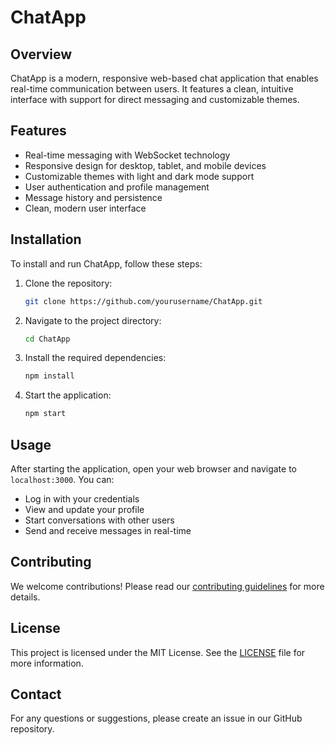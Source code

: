 # ChatApp

## Overview

ChatApp is a modern, responsive web-based chat application that enables real-time communication between users. It features a clean, intuitive interface with support for direct messaging and customizable themes.

## Features

- Real-time messaging with WebSocket technology
- Responsive design for desktop, tablet, and mobile devices
- Customizable themes with light and dark mode support
- User authentication and profile management
- Message history and persistence
- Clean, modern user interface

## Installation

To install and run ChatApp, follow these steps:

1. Clone the repository:

    ```bash
    git clone https://github.com/yourusername/ChatApp.git
    ```

2. Navigate to the project directory:

    ```bash
    cd ChatApp
    ```

3. Install the required dependencies:

    ```bash
    npm install
    ```

4. Start the application:

    ```bash
    npm start
    ```

## Usage

After starting the application, open your web browser and navigate to `localhost:3000`. You can:

- Log in with your credentials
- View and update your profile
- Start conversations with other users
- Send and receive messages in real-time

## Contributing

We welcome contributions! Please read our [contributing guidelines](CONTRIBUTING.md) for more details.

## License

This project is licensed under the MIT License. See the [LICENSE](LICENSE) file for more information.

## Contact

For any questions or suggestions, please create an issue in our GitHub repository.
